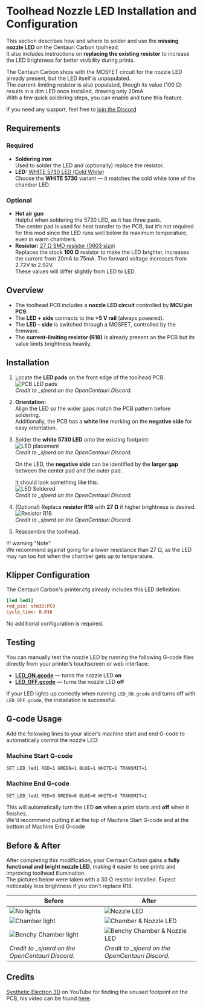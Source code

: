 # Toolhead Nozzle LED Installation and Configuration  

This section describes how and where to solder and use the **missing nozzle LED** on the Centauri Carbon toolhead.  
It also includes instructions on **replacing the existing resistor** to increase the LED brightness for better visibility during prints.

The Centauri Carbon ships with the MOSFET circuit for the nozzle LED already present, but the LED itself is unpopulated.  
The current-limiting resistor is also populated, though its value (100 Ω) results in a dim LED once installed, drawing only 20mA.  
With a few quick soldering steps, you can enable and tune this feature.

If you need any support, feel free to [join the Discord](https://discord.gg/t6Cft3wNJ3)  


## Requirements  

### Required  
- **Soldering iron**  
  Used to solder the LED and (optionally) replace the resistor.
- **LED:** [WHITE 5730 LED (Cold White)](https://aliexpress.com/item/1005005760920669.html)   
  Choose the **WHITE 5730** variant — it matches the cold white tone of the chamber LED.

### Optional  
- **Hot air gun**  
  Helpful when soldering the 5730 LED, as it has three pads.  
  The center pad is used for heat transfer to the PCB, but it’s not required for this mod since the LED runs well below its maximum temperature, even in warm chambers.
- **Resistor:** [27 Ω SMD resistor (0603 size)](https://aliexpress.com/item/1005005677654015.html)  
  Replaces the stock **100 Ω** resistor to make the LED brighter, increases the current from 20mA to 75mA. The forward voltage increases from 2.72V to 2.92V.  
  These values will differ slightly from LED to LED. 


## Overview  

- The toolhead PCB includes a **nozzle LED circuit** controlled by **MCU pin PC9**.  
- The **LED + side** connects to the **+5 V rail** (always powered).  
- The **LED – side** is switched through a MOSFET, controlled by the firmware.  
- The **current-limiting resistor (R18)** is already present on the PCB but its value limits brightness heavily.


## Installation  

1. Locate the **LED pads** on the front edge of the toolhead PCB. 
![PCB LED pads](assets/PCB_LED.png)  
*Credit to _sjoerd on the OpenCentauri Discord.*  

2. **Orientation:**  
   Align the LED so the wider gaps match the PCB pattern before soldering.   
   Additionally, the PCB has a **white line** marking on the **negative side** for easy orientation.  
   
3. Solder the **white 5730 LED** onto the existing footprint:  
   ![LED placement](assets/LED.png)  
   *Credit to _sjoerd on the OpenCentauri Discord.*  

    On the LED, the **negative side** can be identified by the **larger gap** between the center pad and the outer pad.  

    It should look something like this:  
    ![LED Soldered](assets/LED_SOLDERED.png)  
    *Credit to _sjoerd on the OpenCentauri Discord.*   

4. (Optional) Replace **resistor R18** with **27 Ω** if higher brightness is desired.  
    ![Resistor R18](assets/R18.jpg)  
    *Credit to _sjoerd on the OpenCentauri Discord.*  

5. Reassemble the toolhead.  

!!! warning "Note"   
    We recommend against going for a lower resistance than 27 Ω, as the LED may run too hot when the chamber gets up to temperature.


## Klipper Configuration  

The Centauri Carbon's printer.cfg already includes this LED definition:

```ini
[led led1]
red_pin: stm32:PC9
cycle_time: 0.016
```

No additional configuration is required.


## Testing  
You can manually test the nozzle LED by running the following G-code files directly from your printer’s touchscreen or web interface:

- [**LED_ON.gcode**](assets/LED_ON.gcode) — turns the nozzle LED **on**  
- [**LED_OFF.gcode**](assets/LED_OFF.gcode) — turns the nozzle LED **off**

If your LED lights up correctly when running `LED_ON.gcode` and turns off with `LED_OFF.gcode`, the installation is successful.


## G-code Usage  

Add the following lines to your slicer’s machine start and end G-code to automatically control the nozzle LED:


### Machine Start G-code  
```gcode
SET_LED_led1 RED=1 GREEN=1 BLUE=1 WHITE=1 TRANSMIT=1
```


### Machine End G-code  
```gcode
SET_LED_led1 RED=0 GREEN=0 BLUE=0 WHITE=0 TRANSMIT=1
```

This will automatically turn the LED **on** when a print starts and **off** when it finishes.  
We'd recommend putting it at the top of Machine Start G-code and at the bottom of Machine End G-code


## Before & After  

After completing this modification, your Centauri Carbon gains a **fully functional and bright nozzle LED**, making it easier to see prints and improving toolhead illumination.  
The pictures below were taken with a 30 Ω resistor installed. Expect noticeably less brightness if you don’t replace R18.

Before|After
---|---
![No lights](assets/Nolights.jpg)|![Nozzle LED](assets/NozzleLED.jpg)
![Chamber light](assets/Chamber.jpg)|![Chamber & Nozzle LED](assets/Chamber_NozzleLED.jpg)  
![Benchy Chamber light](assets/Benchy_chamber.jpg)|![Benchy Chamber & Nozzle LED](assets/Benchy_chamber_nozzle.jpg)  
*Credit to _sjoerd on the OpenCentauri Discord.*|*Credit to _sjoerd on the OpenCentauri Discord.*

## Credits  
[Synthetic Electron 3D](https://www.youtube.com/@SyntheticElectron3D) on YouTube for finding the unused footprint on the PCB, his video can be found [here](https://www.youtube.com/watch?v=1B1BzOQMkCI&lc=UgzqtT4OAFaG_nfkXIB4AaABAg).

